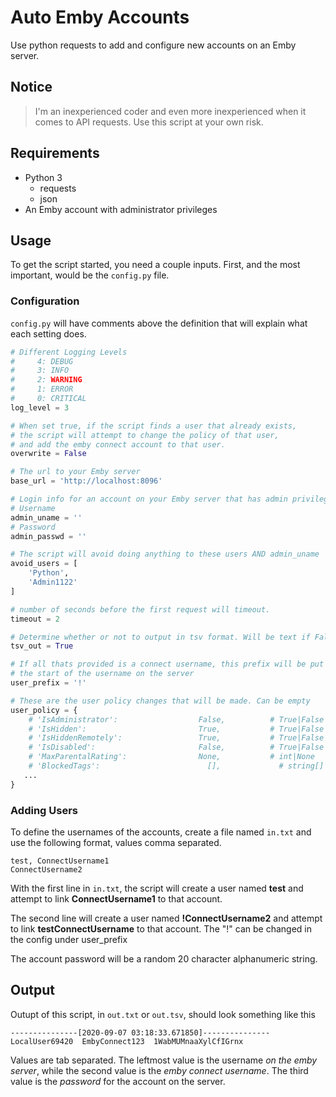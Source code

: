 # Auto Emby Accounts

Use python requests to add and configure new accounts on an Emby server.

## Notice

>I'm an inexperienced coder and even more inexperienced when it comes to API requests. Use this script at your own risk.

## Requirements

* Python 3
  * requests
  * json
* An Emby account with administrator privileges

## Usage

To get the script started, you need a couple inputs. First, and the most important, would be the `config.py` file.

### Configuration

`config.py` will have comments above the definition that will explain what each setting does.

```python
# Different Logging Levels
#     4: DEBUG
#     3: INFO
#     2: WARNING
#     1: ERROR
#     0: CRITICAL
log_level = 3

# When set true, if the script finds a user that already exists,
# the script will attempt to change the policy of that user,
# and add the emby connect account to that user.
overwrite = False

# The url to your Emby server
base_url = 'http://localhost:8096'

# Login info for an account on your Emby server that has admin privileges
# Username
admin_uname = ''
# Password
admin_passwd = ''

# The script will avoid doing anything to these users AND admin_uname
avoid_users = [
    'Python',
    'Admin1122'
]

# number of seconds before the first request will timeout.
timeout = 2

# Determine whether or not to output in tsv format. Will be text if False
tsv_out = True

# If all thats provided is a connect username, this prefix will be put at
# the start of the username on the server
user_prefix = '!'

# These are the user policy changes that will be made. Can be empty
user_policy = {
    # 'IsAdministrator':                  False,          # True|False
    # 'IsHidden':                         True,           # True|False
    # 'IsHiddenRemotely':                 True,           # True|False
    # 'IsDisabled':                       False,          # True|False
    # 'MaxParentalRating':	              None,           # int|None
    # 'BlockedTags':	                    [],             # string[]
   ...
}
```

### Adding Users

To define the usernames of the accounts, create a file named `in.txt` and use the following format, values comma separated.

```text
test, ConnectUsername1
ConnectUsername2
```

 With the first line in `in.txt`, the script will create a user named **test** and attempt to link **ConnectUsername1** to that account.

The second line will create a user named **!ConnectUsername2** and attempt to link **testConnectUsername** to that account. The "!" can be changed in the config under user_prefix

The account password will be a random 20 character alphanumeric string.

## Output

Outupt of this script, in `out.txt` or `out.tsv`, should look something like this

```tsv
---------------[2020-09-07 03:18:33.671850]---------------
LocalUser69420	EmbyConnect123	1WabMUMnaaXylCfIGrnx
```

Values are tab separated. The leftmost value is the username *on the emby server*, while the second value is the *emby connect username*. The third value is the *password* for the account on the server.
